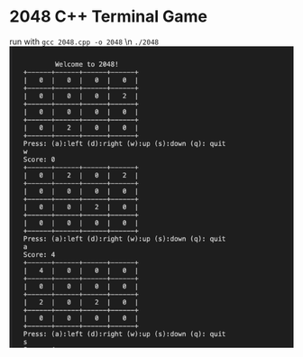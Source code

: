 # 2048 C++ Terminal Game

run with `gcc 2048.cpp -o 2048` \n
          `./2048`
![alt text](https://github.com/nguyenchloet/2048Game/blob/main/2048TerminalExample.png)
